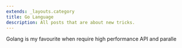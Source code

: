```yaml
---
extends: _layouts.category
title: Go Language
description: All posts that are about new tricks.
---
```


Golang is my favourite when require high performance API and paralle